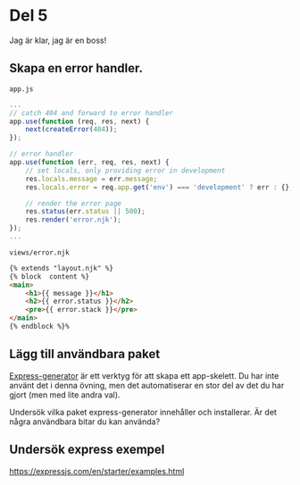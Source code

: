 # Del 5

Jag är klar, jag är en boss!

## Skapa en error handler.

`app.js`
```javascript
...
// catch 404 and forward to error handler
app.use(function (req, res, next) {
    next(createError(404));
});

// error handler
app.use(function (err, req, res, next) {
    // set locals, only providing error in development
    res.locals.message = err.message;
    res.locals.error = req.app.get('env') === 'development' ? err : {};

    // render the error page
    res.status(err.status || 500);
    res.render('error.njk');
});
...
```

`views/error.njk`
```html
{% extends "layout.njk" %}
{% block  content %}
<main>
    <h1>{{ message }}</h1>
    <h2>{{ error.status }}</h2>
    <pre>{{ error.stack }}</pre>
</main>
{% endblock %}%
```

## Lägg till användbara paket

[Express-generator](https://expressjs.com/en/starter/generator.html) är ett verktyg för att skapa ett app-skelett. Du har inte använt det i denna övning, men det automatiserar en stor del av det du har gjort (men med lite andra val).

Undersök vilka paket express-generator innehåller och installerar. Är det några användbara bitar du kan använda?

## Undersök express exempel

https://expressjs.com/en/starter/examples.html